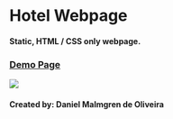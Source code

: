﻿# Hotel Webpage
 
 #### Static, HTML / CSS only webpage. 
 
 ### <a href="https://danmalmx.github.io/Hotel_webpage">Demo Page </a>

 <img src="https://media.giphy.com/media/bFcxk4gFdey7lJ9C0L/giphy.gif">
 
 #### Created by: Daniel Malmgren de Oliveira
